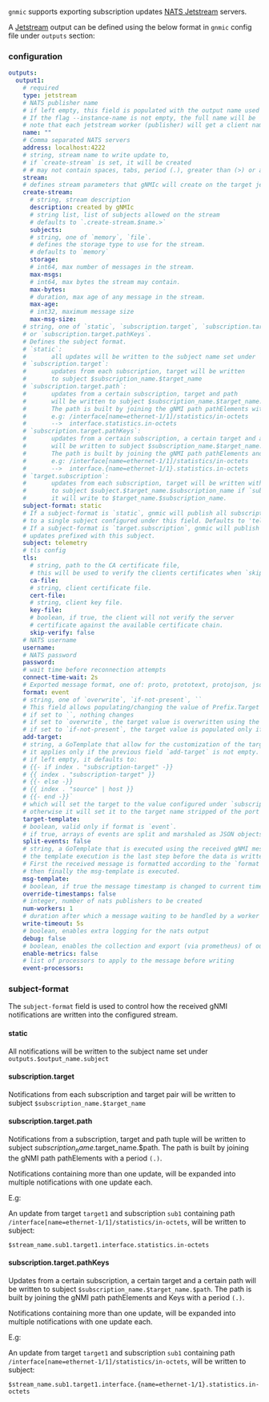 `gnmic` supports exporting subscription updates [NATS Jetstream](https://docs.nats.io/nats-concepts/jetstream) servers.

A [Jetstream](https://docs.nats.io/nats-concepts/jetstream) output can be defined using the below format in `gnmic` config file under `outputs` section:

### configuration

```yaml
outputs:
  output1:
    # required
    type: jetstream 
    # NATS publisher name
    # if left empty, this field is populated with the output name used as output ID (output1 in this example).
    # If the flag --instance-name is not empty, the full name will be '$(instance-name)-$(name).
    # note that each jetstream worker (publisher) will get a client name=$name-$index
    name: ""
    # Comma separated NATS servers
    address: localhost:4222
    # string, stream name to write update to,
    # if `create-stream` is set, it will be created
    # # may not contain spaces, tabs, period (.), greater than (>) or asterisk (*)
    stream: 
    # defines stream parameters that gNMIc will create on the target jetstream server(s)
    create-stream:
      # string, stream description
      description: created by gNMIc
      # string list, list of subjects allowed on the stream
      # defaults to `.create-stream.$name.>`
      subjects:
      # string, one of `memory`, `file`.
      # defines the storage type to use for the stream.
      # defaults to `memory`
      storage:
      # int64, max number of messages in the stream.
      max-msgs:
      # int64, max bytes the stream may contain.
      max-bytes:
      # duration, max age of any message in the stream.
      max-age:
      # int32, maximum message size
      max-msg-size:
    # string, one of `static`, `subscription.target`, `subscription.target.path` 
    # or `subscription.target.pathKeys`.
    # Defines the subject format.
    # `static`: 
    #       all updates will be written to the subject name set under `outputs.$output_name.subject`
    # `subscription.target`: 
    #       updates from each subscription, target will be written 
    #       to subject $subscription_name.$target_name
    # `subscription.target.path`: 
    #       updates from a certain subscription, target and path 
    #       will be written to subject $subscription_name.$target_name.$path.
    #       The path is built by joining the gNMI path pathElements with a dot (.).
    #       e.g: /interface[name=ethernet-1/1]/statistics/in-octets
    #       -->  interface.statistics.in-octets 
    # `subscription.target.pathKeys`: 
    #       updates from a certain subscription, a certain target and a certain path 
    #       will be written to subject $subscription_name.$target_name.$path.
    #       The path is built by joining the gNMI path pathElements and Keys with a dot (.).
    #       e.g: /interface[name=ethernet-1/1]/statistics/in-octets
    #       -->  interface.{name=ethernet-1/1}.statistics.in-octets 
    # `target.subscription`:
    #       updates from each subscription, target will be written with a prefix of the `subject`
    #       to subject $subject.$target_name.$subscription_name if `subject` is present. If not,
    #       it will write to $target_name.$subscription_name.
    subject-format: static 
    # If a subject-format is `static`, gnmic will publish all subscriptions updates 
    # to a single subject configured under this field. Defaults to 'telemetry'
    # If a subject-format is `target.subscription`, gnmic will publish subscripion
    # updates prefixed with this subject.
    subject: telemetry
    # tls config
    tls:
      # string, path to the CA certificate file,
      # this will be used to verify the clients certificates when `skip-verify` is false
      ca-file:
      # string, client certificate file.
      cert-file:
      # string, client key file.
      key-file:
      # boolean, if true, the client will not verify the server
      # certificate against the available certificate chain.
      skip-verify: false
    # NATS username
    username: 
    # NATS password  
    password: 
    # wait time before reconnection attempts
    connect-time-wait: 2s 
    # Exported message format, one of: proto, prototext, protojson, json, event
    format: event 
    # string, one of `overwrite`, `if-not-present`, ``
    # This field allows populating/changing the value of Prefix.Target in the received message.
    # if set to ``, nothing changes 
    # if set to `overwrite`, the target value is overwritten using the template configured under `target-template`
    # if set to `if-not-present`, the target value is populated only if it is empty, still using the `target-template`
    add-target: 
    # string, a GoTemplate that allow for the customization of the target field in Prefix.Target.
    # it applies only if the previous field `add-target` is not empty.
    # if left empty, it defaults to:
    # {{- if index . "subscription-target" -}}
    # {{ index . "subscription-target" }}
    # {{- else -}}
    # {{ index . "source" | host }}
    # {{- end -}}`
    # which will set the target to the value configured under `subscription.$subscription-name.target` if any,
    # otherwise it will set it to the target name stripped of the port number (if present)
    target-template:
    # boolean, valid only if format is `event`.
    # if true, arrays of events are split and marshaled as JSON objects instead of an array of dicts.
    split-events: false
    # string, a GoTemplate that is executed using the received gNMI message as input.
    # the template execution is the last step before the data is written to the file.
    # First the received message is formatted according to the `format` field above, then the `event-processors` are applied if any
    # then finally the msg-template is executed.
    msg-template:
    # boolean, if true the message timestamp is changed to current time
    override-timestamps: false
    # integer, number of nats publishers to be created
    num-workers: 1 
    # duration after which a message waiting to be handled by a worker gets discarded
    write-timeout: 5s 
    # boolean, enables extra logging for the nats output
    debug: false
    # boolean, enables the collection and export (via prometheus) of output specific metrics
    enable-metrics: false 
    # list of processors to apply to the message before writing
    event-processors: 
```

### subject-format

The `subject-format` field is used to control how the received gNMI notifications are written into the configured stream.

#### static

All notifications will be written to the subject name set under `outputs.$output_name.subject`

#### subscription.target

Notifications from each subscription and target pair will be written to subject `$subscription_name.$target_name`

#### subscription.target.path

Notifications from a subscription, target and path tuple
will be written to subject $subscription_name.$target_name.$path.
The path is built by joining the gNMI path pathElements with a period `(.)`.

Notifications containing more than one update, will be expanded into multiple notifications with one update each.

E.g:

An update from target `target1` and subscription `sub1` containing path `/interface[name=ethernet-1/1]/statistics/in-octets`,
will be written to subject:

```text
$stream_name.sub1.target1.interface.statistics.in-octets
```

#### subscription.target.pathKeys

Updates from a certain subscription, a certain target and a certain path will be written to subject `$subscription_name.$target_name.$path`.
The path is built by joining the gNMI path pathElements and Keys with a period `(.)`.

Notifications containing more than one update, will be expanded into multiple notifications with one update each.

E.g:

An update from target `target1` and subscription `sub1` containing path `/interface[name=ethernet-1/1]/statistics/in-octets`,
will be written to subject:

```text
$stream_name.sub1.target1.interface.{name=ethernet-1/1}.statistics.in-octets
```
